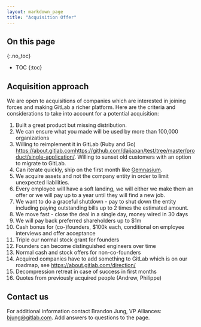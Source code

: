 ```yaml
---
layout: markdown_page
title: "Acquisition Offer"
---
```


## On this page
{:.no_toc}

- TOC
{:toc}

## Acquisition approach
We are open to acquisitions of companies which are interested in joining forces and making GitLab a richer platform. Here are the criteria and considerations to take into account for a potential acquisition:
1. Built a great product but missing distribution.
1. We can ensure what you made will be used by more than 100,000 organizations
1. Willing to reimplement it in GitLab (Ruby and Go) https://about.gitlab.comhttps://github.com/daijapan/test/tree/master/product/single-application/. Willing to sunset old customers with an option to migrate to GitLab.
1. Can iterate quickly, ship on the first month like [Gemnasium](https://about.gitlab.com/2018/01/30/gemnasium-acquired-by-gitlab/index.html.md).
1. We acquire assets and not the company entity in order to limit unexpected liabilities.
1. Every employee will have a soft landing, we will either we make them an offer or we will pay up to a year until they will find a new job.
1. We want to do a graceful shutdown - pay to shut down the entity including paying outstanding bills up to 2 times the estimated amount.
1. We move fast - close the deal in a single day, money wired in 30 days
1. We will pay back preferred shareholders up to $1m
1. Cash bonus for (co-)founders, $100k each, conditional on employee interviews and offer acceptance
1. Triple our normal stock grant for founders
1. Founders can become distinguished engineers over time
1. Normal cash and stock offers for non-co-founders
1. Acquired companies have to add something to GitLab which is on our roadmap, see https://about.gitlab.com/direction/
1. Decompression retreat in case of success in first months
1. Quotes from previously acquired people (Andrew, Philippe)

## Contact us
For additional information contact Brandon Jung, VP Alliances: bjung@gitlab.com.
Add answers to questions to the page.
